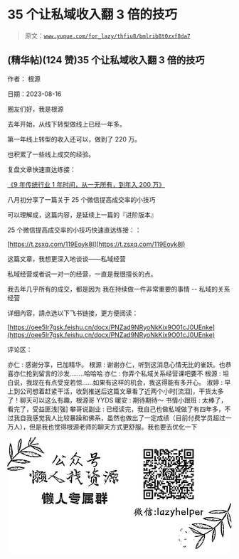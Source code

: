 # 35 个让私域收入翻 3 倍的技巧

> 原文：[`www.yuque.com/for_lazy/thfiu8/bmlrib8t0zxf8da7`](https://www.yuque.com/for_lazy/thfiu8/bmlrib8t0zxf8da7)



## (精华帖)(124 赞)35 个让私域收入翻 3 倍的技巧 

作者： 根源 

日期：2023-08-16 

圈友们好，我是根源 

去年开始，从线下转型做线上已经一年多。 

第一年线上转型的收入还可以，做到了 220 万。 

也积累了一些线上成交的经验。 

复盘文章快速直达练接： 

[《9 年传统行业 1 年时间，从一无所有，到年入 200 万》](https://t.zsxq.com/10nmEr1cA) 

八月初分享了一篇关于 25 个微信提高成交率的小技巧 

可以理解成，这篇内容，是延续上一篇的『进阶版本』 

25 个微信提高成交率的小技巧快速直达练接：： 

[https://t.zsxq.com/119Eoyk8I](https://t.zsxq.com/119Eoyk8I) 

这篇文章，我想更深入地谈谈——私域经营 

私域经营或者说一对一的经营，一直是我很擅长的点。 

我去年几乎所有的成交，都是因为 <ne-h3 id="ce21ee06" data-lake-id="ce21ee06">我在持续做一件非常重要的事情 -- 私域的关系经营</ne-h3> 

详细內容，請点选以下飞书链接，更方便阅读： 

[https://oee5lr7gsk.feishu.cn/docx/PNZad9NRyoNkKix9O01cJ0UEnke](https://oee5lr7gsk.feishu.cn/docx/PNZad9NRyoNkKix9O01cJ0UEnke) 

评论区： 

亦仁 : 感谢分享，已加精华。 根源 : 谢谢亦仁，听到这消息心情无比的雀跃。也恭喜亦仁抢到留言的沙发........哈哈哈 亦仁 : 你弄个私域关系经营课吧要不 根源 : 坦白说，我现在有点受宠若惊......如果有这样的机会，我这得能有多开心。 淑婷 : 早上到公司想着赶紧干活，收到推送后这篇文章看了近两个小时[流泪]，干货太多了！聊天可以这么有趣，根源哥 YYDS 暖安 : 期待期待～ 书情小跟班 : 太棒了，看完了，受益匪浅[强] 攀哥说副业 : 已经读完，我自己也做私域做了有四年多，不过我自我感觉我人比较暴躁和佛系，虽然也做出了一定成绩（目前付费学员超过一万人），但是我也觉得根源老师的聊天方式更舒服。我也要去优化一下 

![](img/894d30a529e7c37bcd3392323c99941c.png)  